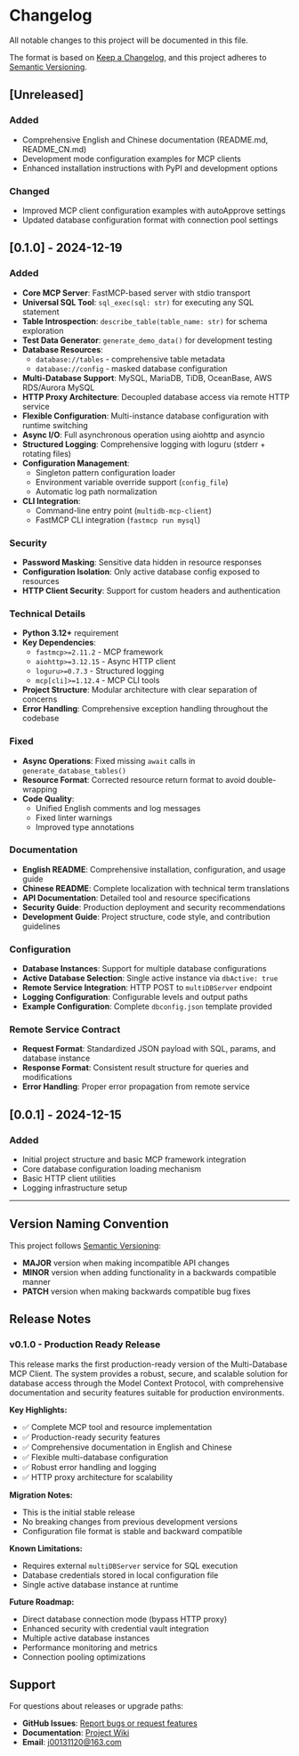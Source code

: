 # Changelog

All notable changes to this project will be documented in this file.

The format is based on [Keep a Changelog](https://keepachangelog.com/en/1.0.0/),
and this project adheres to [Semantic Versioning](https://semver.org/spec/v2.0.0.html).

## [Unreleased]

### Added
- Comprehensive English and Chinese documentation (README.md, README_CN.md)
- Development mode configuration examples for MCP clients
- Enhanced installation instructions with PyPI and development options

### Changed
- Improved MCP client configuration examples with autoApprove settings
- Updated database configuration format with connection pool settings

## [0.1.0] - 2024-12-19

### Added
- **Core MCP Server**: FastMCP-based server with stdio transport
- **Universal SQL Tool**: `sql_exec(sql: str)` for executing any SQL statement
- **Table Introspection**: `describe_table(table_name: str)` for schema exploration
- **Test Data Generator**: `generate_demo_data()` for development testing
- **Database Resources**: 
  - `database://tables` - comprehensive table metadata
  - `database://config` - masked database configuration
- **Multi-Database Support**: MySQL, MariaDB, TiDB, OceanBase, AWS RDS/Aurora MySQL
- **HTTP Proxy Architecture**: Decoupled database access via remote HTTP service
- **Flexible Configuration**: Multi-instance database configuration with runtime switching
- **Async I/O**: Full asynchronous operation using aiohttp and asyncio
- **Structured Logging**: Comprehensive logging with loguru (stderr + rotating files)
- **Configuration Management**: 
  - Singleton pattern configuration loader
  - Environment variable override support (`config_file`)
  - Automatic log path normalization
- **CLI Integration**: 
  - Command-line entry point (`multidb-mcp-client`)
  - FastMCP CLI integration (`fastmcp run mysql`)

### Security
- **Password Masking**: Sensitive data hidden in resource responses
- **Configuration Isolation**: Only active database config exposed to resources
- **HTTP Client Security**: Support for custom headers and authentication

### Technical Details
- **Python 3.12+** requirement
- **Key Dependencies**:
  - `fastmcp>=2.11.2` - MCP framework
  - `aiohttp>=3.12.15` - Async HTTP client
  - `loguru>=0.7.3` - Structured logging
  - `mcp[cli]>=1.12.4` - MCP CLI tools
- **Project Structure**: Modular architecture with clear separation of concerns
- **Error Handling**: Comprehensive exception handling throughout the codebase

### Fixed
- **Async Operations**: Fixed missing `await` calls in `generate_database_tables()`
- **Resource Format**: Corrected resource return format to avoid double-wrapping
- **Code Quality**: 
  - Unified English comments and log messages
  - Fixed linter warnings
  - Improved type annotations

### Documentation
- **English README**: Comprehensive installation, configuration, and usage guide
- **Chinese README**: Complete localization with technical term translations
- **API Documentation**: Detailed tool and resource specifications
- **Security Guide**: Production deployment and security recommendations
- **Development Guide**: Project structure, code style, and contribution guidelines

### Configuration
- **Database Instances**: Support for multiple database configurations
- **Active Database Selection**: Single active instance via `dbActive: true`
- **Remote Service Integration**: HTTP POST to `multiDBServer` endpoint
- **Logging Configuration**: Configurable levels and output paths
- **Example Configuration**: Complete `dbconfig.json` template provided

### Remote Service Contract
- **Request Format**: Standardized JSON payload with SQL, params, and database instance
- **Response Format**: Consistent result structure for queries and modifications
- **Error Handling**: Proper error propagation from remote service

## [0.0.1] - 2024-12-15

### Added
- Initial project structure and basic MCP framework integration
- Core database configuration loading mechanism
- Basic HTTP client utilities
- Logging infrastructure setup

---

## Version Naming Convention

This project follows [Semantic Versioning](https://semver.org/):
- **MAJOR** version when making incompatible API changes
- **MINOR** version when adding functionality in a backwards compatible manner
- **PATCH** version when making backwards compatible bug fixes

## Release Notes

### v0.1.0 - Production Ready Release
This release marks the first production-ready version of the Multi-Database MCP Client. The system provides a robust, secure, and scalable solution for database access through the Model Context Protocol, with comprehensive documentation and security features suitable for production environments.

**Key Highlights:**
- ✅ Complete MCP tool and resource implementation
- ✅ Production-ready security features
- ✅ Comprehensive documentation in English and Chinese
- ✅ Flexible multi-database configuration
- ✅ Robust error handling and logging
- ✅ HTTP proxy architecture for scalability

**Migration Notes:**
- This is the initial stable release
- No breaking changes from previous development versions
- Configuration file format is stable and backward compatible

**Known Limitations:**
- Requires external `multiDBServer` service for SQL execution
- Database credentials stored in local configuration file
- Single active database instance at runtime

**Future Roadmap:**
- Direct database connection mode (bypass HTTP proxy)
- Enhanced security with credential vault integration
- Multiple active database instances
- Performance monitoring and metrics
- Connection pooling optimizations

## Support

For questions about releases or upgrade paths:
- **GitHub Issues**: [Report bugs or request features](https://github.com/j00131120/mcp_database_server/issues)
- **Documentation**: [Project Wiki](https://github.com/j00131120/mcp_database_server/wiki)
- **Email**: j00131120@163.com
